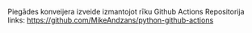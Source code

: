 Piegādes konveijera izveide izmantojot rīku Github Actions
Repositorija links: https://github.com/MikeAndzans/python-github-actions